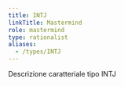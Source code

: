 ```yaml
---
title: INTJ
linkTitle: Mastermind
role: mastermind
type: rationalist
aliases:
  - /types/INTJ
---
```

Descrizione caratteriale tipo INTJ